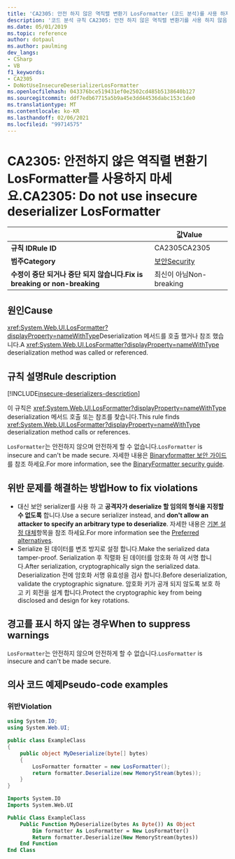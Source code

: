 ```yaml
---
title: 'CA2305: 안전 하지 않은 역직렬 변환기 LosFormatter (코드 분석)를 사용 하지 마십시오.'
description: '코드 분석 규칙 CA2305: 안전 하지 않은 역직렬 변환기를 사용 하지 않음 LosFormatter'
ms.date: 05/01/2019
ms.topic: reference
author: dotpaul
ms.author: paulming
dev_langs:
- CSharp
- VB
f1_keywords:
- CA2305
- DoNotUseInsecureDeserializerLosFormatter
ms.openlocfilehash: 043376bce519431ef0e2502cd485b5138640b127
ms.sourcegitcommit: ddf7edb67715a5b9a45e3dd44536dabc153c1de0
ms.translationtype: MT
ms.contentlocale: ko-KR
ms.lasthandoff: 02/06/2021
ms.locfileid: "99714575"
---
```

# <a name="ca2305-do-not-use-insecure-deserializer-losformatter"></a><span data-ttu-id="fa63f-103">CA2305: 안전하지 않은 역직렬 변환기 LosFormatter를 사용하지 마세요.</span><span class="sxs-lookup"><span data-stu-id="fa63f-103">CA2305: Do not use insecure deserializer LosFormatter</span></span>

| | <span data-ttu-id="fa63f-104">값</span><span class="sxs-lookup"><span data-stu-id="fa63f-104">Value</span></span> |
|-|-|
| <span data-ttu-id="fa63f-105">**규칙 ID**</span><span class="sxs-lookup"><span data-stu-id="fa63f-105">**Rule ID**</span></span> |<span data-ttu-id="fa63f-106">CA2305</span><span class="sxs-lookup"><span data-stu-id="fa63f-106">CA2305</span></span>|
| <span data-ttu-id="fa63f-107">**범주**</span><span class="sxs-lookup"><span data-stu-id="fa63f-107">**Category**</span></span> |[<span data-ttu-id="fa63f-108">보안</span><span class="sxs-lookup"><span data-stu-id="fa63f-108">Security</span></span>](security-warnings.md)|
| <span data-ttu-id="fa63f-109">**수정이 중단 되거나 중단 되지 않습니다.**</span><span class="sxs-lookup"><span data-stu-id="fa63f-109">**Fix is breaking or non-breaking**</span></span> |<span data-ttu-id="fa63f-110">최신이 아님</span><span class="sxs-lookup"><span data-stu-id="fa63f-110">Non-breaking</span></span>|

## <a name="cause"></a><span data-ttu-id="fa63f-111">원인</span><span class="sxs-lookup"><span data-stu-id="fa63f-111">Cause</span></span>

<span data-ttu-id="fa63f-112"><xref:System.Web.UI.LosFormatter?displayProperty=nameWithType>Deserialization 메서드를 호출 했거나 참조 했습니다.</span><span class="sxs-lookup"><span data-stu-id="fa63f-112">A <xref:System.Web.UI.LosFormatter?displayProperty=nameWithType> deserialization method was called or referenced.</span></span>

## <a name="rule-description"></a><span data-ttu-id="fa63f-113">규칙 설명</span><span class="sxs-lookup"><span data-stu-id="fa63f-113">Rule description</span></span>

[!INCLUDE[insecure-deserializers-description](~/includes/code-analysis/insecure-deserializers-description.md)]

<span data-ttu-id="fa63f-114">이 규칙은 <xref:System.Web.UI.LosFormatter?displayProperty=nameWithType> deserialization 메서드 호출 또는 참조를 찾습니다.</span><span class="sxs-lookup"><span data-stu-id="fa63f-114">This rule finds <xref:System.Web.UI.LosFormatter?displayProperty=nameWithType> deserialization method calls or references.</span></span>

<span data-ttu-id="fa63f-115">`LosFormatter`는 안전하지 않으며 안전하게 할 수 없습니다.</span><span class="sxs-lookup"><span data-stu-id="fa63f-115">`LosFormatter` is insecure and can't be made secure.</span></span> <span data-ttu-id="fa63f-116">자세한 내용은 [Binaryformatter 보안 가이드](../../../standard/serialization/binaryformatter-security-guide.md)를 참조 하세요.</span><span class="sxs-lookup"><span data-stu-id="fa63f-116">For more information, see the [BinaryFormatter security guide](../../../standard/serialization/binaryformatter-security-guide.md).</span></span>

## <a name="how-to-fix-violations"></a><span data-ttu-id="fa63f-117">위반 문제를 해결하는 방법</span><span class="sxs-lookup"><span data-stu-id="fa63f-117">How to fix violations</span></span>

- <span data-ttu-id="fa63f-118">대신 보안 serializer를 사용 하 고 **공격자가 deserialize 할 임의의 형식을 지정할 수 없도록** 합니다.</span><span class="sxs-lookup"><span data-stu-id="fa63f-118">Use a secure serializer instead, and **don't allow an attacker to specify an arbitrary type to deserialize**.</span></span> <span data-ttu-id="fa63f-119">자세한 내용은 [기본 설정 대체](../../../standard/serialization/binaryformatter-security-guide.md#preferred-alternatives)항목을 참조 하세요.</span><span class="sxs-lookup"><span data-stu-id="fa63f-119">For more information see the [Preferred alternatives](../../../standard/serialization/binaryformatter-security-guide.md#preferred-alternatives).</span></span>
- <span data-ttu-id="fa63f-120">Serialize 된 데이터를 변조 방지로 설정 합니다.</span><span class="sxs-lookup"><span data-stu-id="fa63f-120">Make the serialized data tamper-proof.</span></span> <span data-ttu-id="fa63f-121">Serialization 후 직렬화 된 데이터를 암호화 하 여 서명 합니다.</span><span class="sxs-lookup"><span data-stu-id="fa63f-121">After serialization, cryptographically sign the serialized data.</span></span> <span data-ttu-id="fa63f-122">Deserialization 전에 암호화 서명 유효성을 검사 합니다.</span><span class="sxs-lookup"><span data-stu-id="fa63f-122">Before deserialization, validate the cryptographic signature.</span></span> <span data-ttu-id="fa63f-123">암호화 키가 공개 되지 않도록 보호 하 고 키 회전을 설계 합니다.</span><span class="sxs-lookup"><span data-stu-id="fa63f-123">Protect the cryptographic key from being disclosed and design for key rotations.</span></span>

## <a name="when-to-suppress-warnings"></a><span data-ttu-id="fa63f-124">경고를 표시 하지 않는 경우</span><span class="sxs-lookup"><span data-stu-id="fa63f-124">When to suppress warnings</span></span>

<span data-ttu-id="fa63f-125">`LosFormatter`는 안전하지 않으며 안전하게 할 수 없습니다.</span><span class="sxs-lookup"><span data-stu-id="fa63f-125">`LosFormatter` is insecure and can't be made secure.</span></span>

## <a name="pseudo-code-examples"></a><span data-ttu-id="fa63f-126">의사 코드 예제</span><span class="sxs-lookup"><span data-stu-id="fa63f-126">Pseudo-code examples</span></span>

### <a name="violation"></a><span data-ttu-id="fa63f-127">위반</span><span class="sxs-lookup"><span data-stu-id="fa63f-127">Violation</span></span>

```csharp
using System.IO;
using System.Web.UI;

public class ExampleClass
{
    public object MyDeserialize(byte[] bytes)
    {
        LosFormatter formatter = new LosFormatter();
        return formatter.Deserialize(new MemoryStream(bytes));
    }
}
```

```vb
Imports System.IO
Imports System.Web.UI

Public Class ExampleClass
    Public Function MyDeserialize(bytes As Byte()) As Object
        Dim formatter As LosFormatter = New LosFormatter()
        Return formatter.Deserialize(New MemoryStream(bytes))
    End Function
End Class
```
